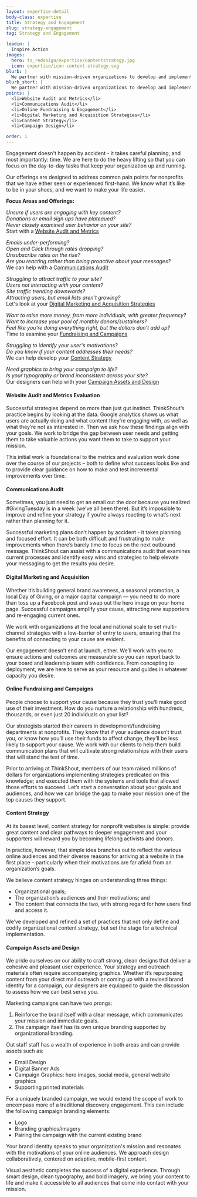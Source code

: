 ```yaml
---
layout: expertise-detail
body-class: expertise
title: Strategy and Engagement
slug: strategy-engagement
tag: Strategy and Engagement

leadin: |
  Inspire Action
images:
  hero: ts_redesign/expertise/contentstrategy.jpg
  icon: expertise/icon-content-strategy.svg
blurb: |
  We partner with mission-driven organizations to develop and implement strategies that grow audiences, raise funds, and amplify voices. Together, we can build strong, effective engagement ecosystems.
blurb_short: |
  We partner with mission-driven organizations to develop and implement strategies that grow audiences, raise funds, and amplify voices. Together, we can build strong, effective engagement ecosystems.
points: |
  <li>Website Audit and Metrics</li>
  <li>Communications Audit</li>
  <li>Online Fundraising & Engagement</li>
  <li>Digital Marketing and Acquisition Strategies</li>
  <li>Content Strategy</li>
  <li>Campaign Design</li>

order: 1
---
```


Engagement doesn't happen by accident - it takes careful planning, and most importantly: time. We are here to do the heavy lifting so that you can focus on the day-to-day tasks that keep your organization up and running.

Our offerings are designed to address common pain points for nonprofits that we have either seen or experienced first-hand. We know what it’s like to be in your shoes, and we want to make your life easier.

**Focus Areas and Offerings:**
  
*Unsure if users are engaging with key content?  
Donations or email sign ups have plateaued?  
Never closely examined user behavior on your site?*  
Start with a [Website Audit and Metrics](#webaudit)

  
*Emails under-performing?  
Open and Click through rates dropping?  
Unsubscribe rates on the rise?  
Are you reacting rather than being proactive about your messages?*  
We can help with a [Communications Audit](#commaudit)


*Struggling to attract traffic to your site?  
Users not interacting with your content?  
Site traffic trending downwards?  
Attracting users, but email lists aren’t growing?*  
Let's look at your [Digital Marketing and Acquisition Strategies](#mktgstrat)

 
*Want to raise more money, from more individuals, with greater frequency?  
Want to increase your pool of monthly donors/sustainers?  
Feel like you're doing everything right, but the dollars don't add up?*  
Time to examine your [Fundraising and Campaigns](#campaign)

 
*Struggling to identify your user's motivations?  
Do you know if your content addresses their needs?*  
We can help develop your [Content Strategy](#constrat)

 
*Need graphics to bring your campaign to life?  
Is your typography or brand inconsistent across your site?*  
Our designers can help with your [Campaign Assets and Design](#design)


<a name="webaudit"></a>

#### Website Audit and Metrics Evaluation

Successful strategies depend on more than just gut instinct. ThinkShout’s practice begins by looking at the data. Google analytics shows us what users are actually doing and what content they’re engaging with, as well as what they’re not as interested in. Then we ask how these findings align with your goals. We work to bridge the gap between user needs and getting them to take valuable actions you want them to take to support your mission.

This initial work is foundational to the metrics and evaluation work done over the course of our projects – both to define what success looks like and to provide clear guidance on how to make and test incremental improvements over time.

<a name="commaudit"></a>

#### Communications Audit

Sometimes, you just need to get an email out the door because you realized #GivingTuesday is in a week (we’ve all been there). But it’s impossible to improve and refine your strategy if you’re always reacting to what’s next rather than planning for it.

Successful marketing plans don’t happen by accident - it takes planning and focused effort. It can be both difficult and frustrating to make improvements when there’s barely time to focus on the next outbound message. ThinkShout can assist with a communications audit that examines current processes and identify easy wins and strategies to help elevate your messaging to get the results you desire.

<a name="mktgstrat"></a>

#### Digital Marketing and Acquisition

Whether it’s building general brand awareness, a seasonal promotion, a local Day of Giving, or a major capital campaign — you need to do more than toss up a Facebook post and swap out the hero image on your home page. Successful campaigns amplify your cause, attracting new supporters and re-engaging current ones.

We work with organizations at the local and national scale to set multi-channel strategies with a low-barrier of entry to users, ensuring that the benefits of connecting to your cause are evident.

Our engagement doesn’t end at launch, either. We’ll work with you to ensure actions and outcomes are measurable so you can report back to your board and leadership team with confidence. From concepting to deployment, we are here to serve as your resource and guides in whatever capacity you desire.

<a name="campaign"></a>

#### Online Fundraising and Campaigns

People choose to support your cause because they trust you’ll make good use of their investment. How do you nurture a relationship with hundreds, thousands, or even just 20 individuals on your list?

Our strategists started their careers in development/fundraising departments at nonprofits. They know that if your audience doesn’t trust you, or know how you’ll use their funds to affect change, they’ll be less likely to support your cause. We work with our clients to help them build communication plans that will cultivate strong relationships with their users that will stand the test of time.

Prior to arriving at ThinkShout, members of our team raised millions of dollars for organizations implementing strategies predicated on this knowledge; and executed them with the systems and tools that allowed those efforts to succeed. Let’s start a conversation about your goals and audiences, and how we can bridge the gap to make your mission one of the top causes they support.

<a name="constrat"></a>

#### Content Strategy

At its basest level, content strategy for nonprofit websites is simple: provide great content and clear pathways to deeper engagement and your supporters will reward you by becoming lifelong activists and donors.

In practice, however, that simple idea branches out to reflect the various online audiences and their diverse reasons for arriving at a website in the first place – particularly when their motivations are far afield from an organization’s goals.

We believe content strategy hinges on understanding three things:

* Organizational goals;
* The organization’s audiences and their motivations; and
* The content that connects the two, with strong regard for how users find and access it.

We’ve developed and refined a set of practices that not only define and codify organizational content strategy, but set the stage for a technical implementation.

<a name="design"></a>

#### Campaign Assets and Design

We pride ourselves on our ability to craft strong, clean designs that deliver a cohesive and pleasant user experience. Your strategy and outreach materials often require accompanying graphics. Whether it’s repurposing content from your direct mail outreach or coming up with a revised brand identity for a campaign, our designers are equipped to guide the discussion to assess how we can best serve you.

Marketing campaigns can have two prongs:
1. Reinforce the brand itself with a clear message, which communicates your mission and immediate goals.
2. The campaign itself has its own unique branding supported by organizational branding.

Out staff staff has a wealth of experience in both areas and can provide assets such as:

* Email Design
* Digital Banner Ads
* Campaign Graphics: hero images, social media, general website graphics
* Supporting printed materials

For a uniquely branded campaign, we would extend the scope of work to encompass more of a traditional discovery engagement. This can include the following campaign branding elements:

* Logo
* Branding graphics/imagery
* Pairing the campaign with the current existing brand

Your brand identity speaks to your organization's mission and resonates with the motivations of your online audiences. We approach design collaboratively, centered on adaptive, mobile-first content.

Visual aesthetic completes the success of a digital experience. Through smart design, clean typography, and bold imagery, we bring your content to life and make it accessible to all audiences that come into contact with your mission.
